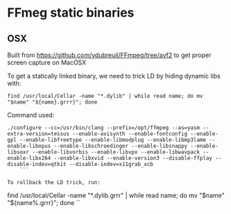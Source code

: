 # FFmeg static binaries

## OSX

Built from https://github.com/ydubreuil/FFmpeg/tree/avf2 to get proper screen capture on MacOSX

To get a statically linked binary, we need to trick LD by hiding dynamic libs with:

```
find /usr/local/Cellar -name "*.dylib" | while read name; do mv "$name" "${name}.grrr}"; done
```

Command used:

```
./configure --cc=/usr/bin/clang --prefix=/opt/ffmpeg --as=yasm --extra-version=tessus --enable-avisynth --enable-fontconfig --enable-gpl --enable-libfreetype --enable-libmodplug --enable-libmp3lame --enable-libopus --enable-libschroedinger --enable-libsnappy --enable-libsoxr --enable-libvorbis --enable-libvpx --enable-libwavpack --enable-libx264 --enable-libxvid --enable-version3 --disable-ffplay --disable-indev=qtkit --disable-indev=x11grab_xcb
    ```

To rollback the LD trick, run:

```
find /usr/local/Cellar -name "*.dylib.grrr" | while read name; do mv "$name" "${name%.grrr}"; done
``
